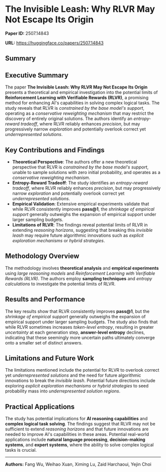 # The Invisible Leash: Why RLVR May Not Escape Its Origin

**Paper ID:** 2507.14843

**URL:** https://huggingface.co/papers/2507.14843

## Summary

## Executive Summary
The paper **The Invisible Leash: Why RLVR May Not Escape Its Origin** presents a theoretical and empirical investigation into the potential limits of **Reinforcement Learning with Verifiable Rewards (RLVR)**, a promising method for enhancing AI's capabilities in solving complex logical tasks. The study reveals that RLVR is *constrained by the base model's support*, operating as a *conservative reweighting mechanism* that may restrict the discovery of entirely original solutions. The authors identify an *entropy-reward tradeoff*, where RLVR reliably enhances *precision*, but may progressively narrow *exploration* and potentially overlook correct yet *underrepresented solutions*.

## Key Contributions and Findings
* **Theoretical Perspective**: The authors offer a new theoretical perspective that RLVR is *constrained by the base model's support*, unable to sample solutions with zero initial probability, and operates as a *conservative reweighting mechanism*.
* **Entropy-Reward Tradeoff**: The study identifies an *entropy-reward tradeoff*, where RLVR reliably enhances *precision*, but may progressively narrow *exploration* and potentially overlook correct yet *underrepresented solutions*.
* **Empirical Validation**: Extensive empirical experiments validate that while RLVR consistently improves **pass@1**, the *shrinkage of empirical support* generally outweighs the expansion of empirical support under larger sampling budgets.
* **Limitations of RLVR**: The findings reveal potential limits of RLVR in extending *reasoning horizons*, suggesting that breaking this *invisible leash* may require future algorithmic innovations such as *explicit exploration mechanisms* or *hybrid strategies*.

## Methodology Overview
The methodology involves **theoretical analysis** and **empirical experiments** using *large reasoning models* and *Reinforcement Learning with Verifiable Rewards (RLVR)*. The authors employ **sampling techniques** and *entropy calculations* to investigate the potential limits of RLVR.

## Results and Performance
The key results show that RLVR consistently improves **pass@1**, but the *shrinkage of empirical support* generally outweighs the expansion of empirical support under larger sampling budgets. The study also finds that while RLVR sometimes increases *token-level entropy*, resulting in greater *uncertainty* at each generation step, **answer-level entropy** declines, indicating that these seemingly more uncertain paths ultimately converge onto a smaller set of distinct answers.

## Limitations and Future Work
The limitations mentioned include the potential for RLVR to overlook correct yet *underrepresented solutions* and the need for future algorithmic innovations to break the *invisible leash*. Potential future directions include exploring *explicit exploration mechanisms* or *hybrid strategies* to seed probability mass into *underrepresented solution regions*.

## Practical Applications
The study has potential implications for **AI reasoning capabilities** and **complex logical task solving**. The findings suggest that RLVR may not be sufficient to extend *reasoning horizons* and that future innovations are needed to improve AI's capabilities in these areas. Potential real-world applications include **natural language processing**, **decision-making systems**, and **expert systems**, where the ability to solve complex logical tasks is crucial.

---

**Authors:** Fang Wu, Weihao Xuan, Ximing Lu, Zaid Harchaoui, Yejin Choi
